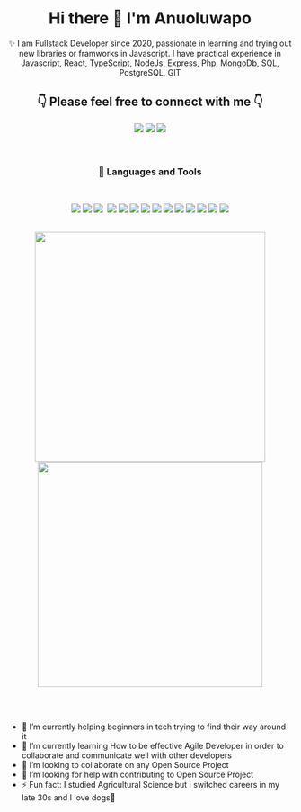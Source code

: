 <p>
  <h1 align="center">Hi there 👋 I'm Anuoluwapo</h1>
</p>

<div align="center">
  ✨ I am Fullstack Developer since 2020, passionate in learning and trying out new libraries or framworks in Javascript. I have practical experience in Javascript, React, TypeScript, NodeJs, Express, Php, MongoDb, SQL, PostgreSQL, GIT </br>

  <h2>👇 Please feel free to connect with me 👇 </h2>
  <a href="https://twitter.com/AnuOderinlo" target="_blank"><img src="https://img.shields.io/badge/-Twitter-61DAFB?logo=react&logoColor=white&style=flat"/></a>
  <a href="https://github.com/AnuOderinlo" target="_blank"><img src="https://img.shields.io/badge/-GitHub-black?logo=react&logoColor=white&style=flat"/></a>
  <a href="https://www.linkedin.com/in/anuoluwapo-oderinlo-731b2465/" target="_blank"><img src="https://img.shields.io/badge/-LinkedIn-blue?logo=react&logoColor=white&style=flat"/></a>
</div>
<br><br>


<h3 align="center"> 💼 Languages and Tools</h3>

<br />

<p align="center">
  <img src="https://img.shields.io/badge/-javascript-F7DF1E?&style=for-the-badge&logo=javascript&logoColor=black" />
  <img src="https://img.shields.io/badge/HTML5-E34F26?style=for-the-badge&logo=html5&logoColor=white" />
  <img src="https://img.shields.io/badge/-ReactJS-grey?&style=for-the-badge&logo=react&logoColor=61DAFB" />
  <img scr="https://img.shields.io/badge/Next-black?style=for-the-badge&logo=next.js&logoColor=white" />
  <img src="https://img.shields.io/badge/Sass-CC6699?style=for-the-badge&logo=sass&logoColor=white" />
  <img src="https://img.shields.io/badge/-css3-1572B6?&style=for-the-badge&logo=css3&logoColor=white" />
  <img src="https://img.shields.io/badge/Node.js-339933?style=for-the-badge&logo=node.js&logoColor=white" />
  <img src="https://img.shields.io/badge/PHP-777BB4?style=for-the-badge&logo=php&logoColor=white" />
  <img src="https://img.shields.io/badge/Express-38B2AC?style=for-the-badge&logo=express&logoColor=white" />
  <img src="https://img.shields.io/badge/MongoDB-7A248?style=for-the-badge&logo=mongoDB&logoColor=white" />
  <img src="https://img.shields.io/badge/SQLite-003B57?style=for-the-badge&logo=sqlite&logoColor=white" />
  <img src="https://img.shields.io/badge/PostgreSQL-4169E1?style=for-the-badge&logo=PostgreSQL&logoColor=white" />
  <img src="https://img.shields.io/badge/-VSCode-007ACC?&style=for-the-badge&logo=visual-studio-code&logoColor=white" />
  <img src="https://img.shields.io/badge/-Git-F05032?&style=for-the-badge&logo=git&logoColor=white" /> 
  <img src="https://img.shields.io/badge/github-%23121011.svg?style=for-the-badge&logo=github&logoColor=white" />
 
</p>

<br />


<div align="center">
  <img src="https://github-readme-stats.vercel.app/api?username=AnuOderinlo&theme=radical&show_icons=true" width="410"/>
  <img src="https://github-readme-stats.vercel.app/api/top-langs/?username=AnuOderinlo&layout=compact&theme=radical" width="400" />

</div>

<br><br>


- 🔭 I’m currently helping beginners in tech trying to find their way around it
- 🌱 I’m currently learning How to be effective Agile Developer in order to collaborate and communicate well with other developers
- 👯 I’m looking to collaborate on any Open Source Project
- 🤔 I’m looking for help with contributing to Open Source Project
- ⚡ Fun fact: I studied Agricultural Science but I switched careers in my late 30s and I love dogs🥰


<!--
- 💬 Ask me about ...
- 😄 Pronouns: ...
- 📫 How to reach me: ...
-->
